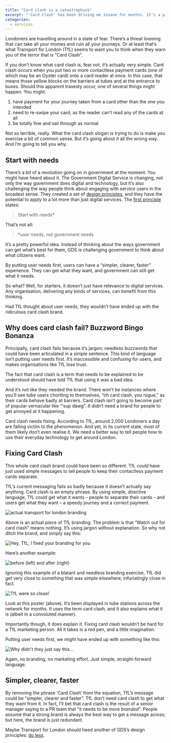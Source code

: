 ```yaml
---
title: "Card clash is a catastrophuck"
excerpt: "'Card Clash' has been driving me insane for months. It’s a piece of marketing so pointless, it makes me furious every time I see it. So I decided to fix it."
categories:
  - services
---
```

Londoners are travelling around in a state of fear. There&#8217;s a threat looming that can take all your monies and ruin all your journeys. Or at least that&#8217;s what Transport for London (TfL) seems to want you to think when they warn you of the terror that is &#8220;Card Clash&#8221;.

If you don&#8217;t know what card clash is, fear not, it&#8217;s actually very simple. Card clash occurs when you put two or more contactless payment cards (one of which may be an Oyster card) onto a card reader at once. In this case, that means those yellow blocks on the barriers at tubes and at the entrance to buses. Should this apparent travesty occur, one of several things might happen. You might:

 1. have payment for your journey taken from a card other than the one you intended
 2. need to re-swipe your card, as the reader can&#8217;t read any of the cards at all
 3. be totally fine and sail through as normal

Not so terrible, really. What the card clash slogan is trying to do is make you exercise a bit of common sense. But it&#8217;s going about it all the wrong way. And I&#8217;m going to tell you why.

## Start with needs

There&#8217;s a bit of a revolution going on in government at the moment. You might have heard about it. The Government Digital Service is changing, not only the way government does digital and technology, but it&#8217;s also challenging the way people think about engaging with service users in the broadest sense. They created a set of <a title="GDS design principles" href="https://www.gov.uk/design-principles" target="_blank">design principles</a>, and they have the potential to apply to a lot more than just digital services. The <a href="https://www.gov.uk/design-principles#first" title="Start with needs" target="_blank">first principle</a> states:

> Start with needs*

That&#8217;s not all:

> *user needs, not government needs

It&#8217;s a pretty powerful idea. Instead of thinking about the ways government can get what&#8217;s best for them, GDS is challenging government to think about what citizens want.

By putting user needs first, users can have a &#8220;simpler, clearer, faster&#8221; experience. They can get what they want, and government can still get what it needs.

So what? Well, for starters, it doesn&#8217;t just have relevance to digital services. Any organisation, delivering any kinds of services, can benefit from this thinking.

Had TfL thought about user needs, they wouldn&#8217;t have ended up with the ridiculous card clash brand.

## Why does card clash fail? Buzzword Bingo Bonanza

Principally, card clash fails because it&#8217;s jargon; needless buzzwords that could have been articulated in a simple sentence. This kind of language isn&#8217;t putting user needs first. It&#8217;s inaccessible and confusing for users, and makes organisations like TfL lose trust.

The fact that card clash is a term that needs to be explained to be understood should have told TfL that using it was a bad idea.

And it&#8217;s not like they needed the brand. There won&#8217;t be instances where you&#8217;ll see tube users chortling to themselves, &#8220;oh card clash, you rogue,&#8221; as their cards behave badly at barriers. Card clash isn&#8217;t going to become part of popular vernacular like &#8220;&#8216;sup dawg&#8221;. It didn&#8217;t need a brand for people to get annoyed at it happening.

Card clash needs fixing. According to TfL, around 2,000 Londoners a day are falling victim to the phenomenon. And yet, in its current state, most of them likely don&#8217;t even realise it. We need a better way to tell people how to use their everyday technology to get around London.

## Fixing Card Clash

This whole card clash brand could have been so different. TfL *could* have just used simple messages to tell people to keep their contactless payment cards separate.

TfL&#8217;s current messaging fails so badly because it doesn&#8217;t actually say anything. Card clash is an empty phrase. By using simple, directive language, TfL could get what it wants &#8211; people to separate their cards &#8211; and users get what they want &#8211; a speedy journey and a correct payment.

<img src="/assets/images/posts/2014/08/24/card-clash-is-a-catastrophuck/card-clash-TfL.jpg" alt="actual transport for london branding" />

Above is an actual piece of TfL branding. The problem is that &#8220;Watch out for card clash&#8221; means nothing. It&#8217;s using jargon without explanation. So why not ditch the brand, and simply say this:

<img src="/assets/images/posts/2014/08/24/card-clash-is-a-catastrophuck/card-clash-fixed-2.png" alt="Hey, TfL; I fixed your branding for you" />

Here&#8217;s another example:

<img src="/assets/images/posts/2014/08/24/card-clash-is-a-catastrophuck/card-clash-poster-london-underground.png" alt="before (left) and after (right)" />

Ignoring this example of a blatant and needless branding exercise, TfL did get very close to something that was simple elsewhere; infuriatingly close in fact.

<img src="/assets/images/posts/2014/08/24/card-clash-is-a-catastrophuck/card-clash-TfL-2.jpg" alt="TfL were so close!" />

Look at this poster (above). It&#8217;s been displayed in tube stations across the network for months. It uses the term card clash, and it also explains what it is (albeit in a convoluted manner).

Importantly though, it does explain it. Fixing card clash wouldn&#8217;t be hard for a TfL marketing person. All it takes is a red pen, and a little imagination.

Putting user needs first, we might have ended up with something like this:

<img src="/assets/images/posts/2014/08/24/card-clash-is-a-catastrophuck/card-clash-fixed-3.png" alt="Why didn't they just say this..." />

Again, no branding, no marketing effort. Just simple, straight-forward language.

## Simpler, clearer, faster

By removing the phrase &#8216;Card Clash&#8217; from the equation, TfL&#8217;s message could be &#8220;simpler, clearer and faster&#8221;. TfL don&#8217;t need card clash to get what they want from it. In fact, I&#8217;ll bet that card clash is the result of a senior manager saying to a PR team that &#8220;it needs to be more *branded*&#8220;. People assume that a strong brand is always the best way to get a message across; but here, the brand is just redundant.

Maybe Transport for London should heed another of GDS&#8217;s design principles: <a href="https://www.gov.uk/design-principles#second" title="Do less" target="_blank">do less</a>.
